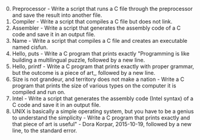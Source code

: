 0. Preprocessor - Write a script that runs a C file through the preprocessor and save the result into another file.
1. Compiler - Write a script that compiles a C file but does not link.
2. Assembler - Write a script that generates the assembly code of a C code and save it in an output file.
3. Name - Write a script that compiles a C file and creates an executable named cisfun.
4. Hello, puts - Write a C program that prints exactly "Programming is like building a multilingual puzzle, followed by a new line.
5. Hello, printf - Write a C program that prints exactly with proper grammar, but the outcome is a piece of art,, followed by a new line.
6. Size is not grandeur, and territory does not make a nation - Write a C program that prints the size of various types on the computer it is compiled and run on.
7. Intel - Write a script that generates the assembly code (Intel syntax) of a C code and save it in an output file.
8. UNIX is basically a simple operating system, but you have to be a genius to understand the simplicity - Write a C program that prints exactly and that piece of art is useful" - Dora Korpar, 2015-10-19, followed by a new line, to the standard error.  
